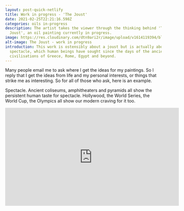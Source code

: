 ```yaml
---
layout: post-quick-netlify
title: Work in progress - 'The Joust'
date: 2021-02-25T22:21:16.598Z
categories: oils in-progress
description: The artist takes the viewer through the thinking behind 'The
  Joust', an oil painting currently in progress.
image: https://res.cloudinary.com/dtn9ari2r/image/upload/v1614119394/blog/joust-in-progress-small.png
alt-image: The Joust - work in progress
introduction: This work is ostensibly about a joust but is actually about
  spectacle, which human beings have sought since the days of the ancient
  civilisations of Greece, Rome, Egypt and beyond.
---
```

Many people email me to ask where I get the ideas for my paintings. So I reply that I get the ideas from life and my personal interests, or things that strike me as interesting. So for all of those who ask, here is an example.

Spectacle. Ancient coliseums, amphitheaters and pyramids all show the persistent human taste for spectacle. Hollywood, the World Series, the World Cup, the Olympics all show our modern craving for it too.

<div class="embed-responsive embed-responsive-16by9">
<iframe width="560" height="315" src="https://www.youtube.com/embed/iFewmrlpDUg" frameborder="0" allow="accelerometer; autoplay; clipboard-write; encrypted-media; gyroscope; picture-in-picture" allowfullscreen></iframe>
</div>
